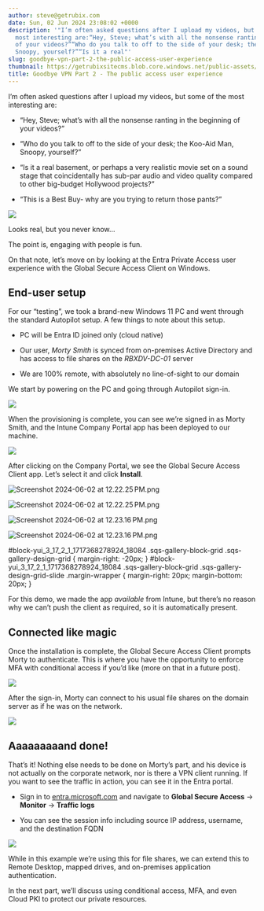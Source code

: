```yaml
---
author: steve@getrubix.com
date: Sun, 02 Jun 2024 23:08:02 +0000
description: '"I’m often asked questions after I upload my videos, but some of the
  most interesting are:“Hey, Steve; what’s with all the nonsense ranting in the beginning
  of your videos?”“Who do you talk to off to the side of your desk; the Koo-Aid Man,
  Snoopy, yourself?”“Is it a real"'
slug: goodbye-vpn-part-2-the-public-access-user-experience
thumbnail: https://getrubixsitecms.blob.core.windows.net/public-assets/content/v1/thumbnails/goodbye-vpn-part-2-the-public-access-user-experience_thumbnail.jpg
title: Goodbye VPN Part 2 - The public access user experience
---
```


I’m often asked questions after I upload my videos, but some of the most interesting are:

-   “Hey, Steve; what’s with all the nonsense ranting in the beginning of your videos?”
    
-   “Who do you talk to off to the side of your desk; the Koo-Aid Man, Snoopy, yourself?”
    
-   “Is it a real basement, or perhaps a very realistic movie set on a sound stage that coincidentally has sub-par audio and video quality compared to other big-budget Hollywood projects?”
    
-   “This is a Best Buy- why are you trying to return those pants?”
    

![](https://getrubixsitecms.blob.core.windows.net/public-assets/content/v1/5dd365a31aa1fd743bc30b8e/190d7931-8569-4095-a1e0-ba194d00a23c/PXL_20240528_172145751.MP.jpg)

Looks real, but you never know…

The point is, engaging with people is fun.

On that note, let’s move on by looking at the Entra Private Access user experience with the Global Secure Access Client on Windows.

End-user setup
--------------

For our “testing”, we took a brand-new Windows 11 PC and went through the standard Autopilot setup. A few things to note about this setup.

-   PC will be Entra ID joined only (cloud native)
    
-   Our user, _Morty Smith_ is synced from on-premises Active Directory and has access to file shares on the _RBXDV-DC-01_ server
    
-   We are 100% remote, with absolutely no line-of-sight to our domain
    

We start by powering on the PC and going through Autopilot sign-in.

![](https://getrubixsitecms.blob.core.windows.net/public-assets/content/v1/5dd365a31aa1fd743bc30b8e/481c14fe-6eec-4eb6-bcd6-2e2f0110bd21/Screenshot+2024-06-02+at+12.06.21%E2%80%AFPM.png)

When the provisioning is complete, you can see we’re signed in as Morty Smith, and the Intune Company Portal app has been deployed to our machine.

![](https://getrubixsitecms.blob.core.windows.net/public-assets/content/v1/5dd365a31aa1fd743bc30b8e/11d42d73-f936-4eb1-87e7-d49d18f88e80/Screenshot+2024-06-02+at+12.23.03%E2%80%AFPM.png)

After clicking on the Company Portal, we see the Global Secure Access Client app. Let’s select it and click **Install**.

![Screenshot 2024-06-02 at 12.22.25 PM.png](https://getrubixsitecms.blob.core.windows.net/public-assets/content/v1/5dd365a31aa1fd743bc30b8e/1717368622157-I48V6M2605EZHUJJ4B7C/Screenshot+2024-06-02+at+12.22.25%E2%80%AFPM.png)

![Screenshot 2024-06-02 at 12.22.25 PM.png](https://getrubixsitecms.blob.core.windows.net/public-assets/content/v1/5dd365a31aa1fd743bc30b8e/1717368622157-I48V6M2605EZHUJJ4B7C/Screenshot+2024-06-02+at+12.22.25%E2%80%AFPM.png)

![Screenshot 2024-06-02 at 12.23.16 PM.png](https://getrubixsitecms.blob.core.windows.net/public-assets/content/v1/5dd365a31aa1fd743bc30b8e/1717368622095-MS6WGWNQJPLVL92YJ31A/Screenshot+2024-06-02+at+12.23.16%E2%80%AFPM.png)

![Screenshot 2024-06-02 at 12.23.16 PM.png](https://getrubixsitecms.blob.core.windows.net/public-assets/content/v1/5dd365a31aa1fd743bc30b8e/1717368622095-MS6WGWNQJPLVL92YJ31A/Screenshot+2024-06-02+at+12.23.16%E2%80%AFPM.png)

#block-yui\_3\_17\_2\_1\_1717368278924\_18084 .sqs-gallery-block-grid .sqs-gallery-design-grid { margin-right: -20px; } #block-yui\_3\_17\_2\_1\_1717368278924\_18084 .sqs-gallery-block-grid .sqs-gallery-design-grid-slide .margin-wrapper { margin-right: 20px; margin-bottom: 20px; }

For this demo, we made the app _available_ from Intune, but there’s no reason why we can’t push the client as required, so it is automatically present.

Connected like magic
--------------------

Once the installation is complete, the Global Secure Access Client prompts Morty to authenticate. This is where you have the opportunity to enforce MFA with conditional access if you’d like (more on that in a future post).

![](https://getrubixsitecms.blob.core.windows.net/public-assets/content/v1/5dd365a31aa1fd743bc30b8e/3ae54292-8d08-42ec-895a-9fec449c6f6b/Screenshot+2024-06-02+at+12.25.20%E2%80%AFPM.png)

After the sign-in, Morty can connect to his usual file shares on the domain server as if he was on the network.

![](https://getrubixsitecms.blob.core.windows.net/public-assets/content/v1/5dd365a31aa1fd743bc30b8e/3354b645-2eb7-463a-83fb-2a7796e85c65/Screenshot+2024-06-02+at+12.26.36%E2%80%AFPM.png)

Aaaaaaaaand done!
-----------------

That’s it! Nothing else needs to be done on Morty’s part, and his device is not actually on the corporate network, nor is there a VPN client running. If you want to see the traffic in action, you can see it in the Entra portal.

-   Sign in to [entra.microsoft.com](http://entra.microsoft.com/) and navigate to **Global Secure Access** -> **Monitor** -> **Traffic logs**
    
-   You can see the session info including source IP address, username, and the destination FQDN
    

![](https://getrubixsitecms.blob.core.windows.net/public-assets/content/v1/5dd365a31aa1fd743bc30b8e/2bfd8467-bfef-41c4-a24e-8b5ac466fdcf/Screenshot+2024-06-02+at+5.59.58%E2%80%AFPM.png)

While in this example we’re using this for file shares, we can extend this to Remote Desktop, mapped drives, and on-premises application authentication.

In the next part, we’ll discuss using conditional access, MFA, and even Cloud PKI to protect our private resources.

